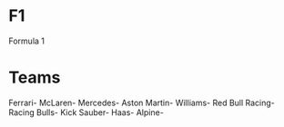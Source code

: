 # F1
Formula 1 

# Teams
Ferrari-
McLaren-
Mercedes-
Aston Martin-
Williams-
Red Bull Racing-
Racing Bulls-
Kick Sauber-
Haas-
Alpine-


